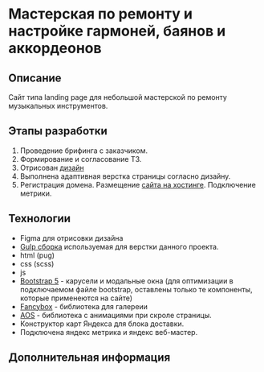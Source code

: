 # Мастерская по ремонту и настройке гармоней, баянов и аккордеонов

## Описание
Сайт типа landing page для небольшой мастерской по ремонту музыкальных инструментов.

## Этапы разработки
1. Проведение брифинга с заказчиком.
2. Формирование и согласование ТЗ.
3. Отрисован [дизайн](https://www.figma.com/file/O6nIk55hMi6qjeRNG5jb5Q/%D0%9C%D0%B0%D1%81%D1%82%D0%B5%D1%80%D1%81%D0%BA%D0%B0%D1%8F-2.0?node-id=0%3A1&t=kKn5ZNZbTwlMF1Uc-1 "ссылка на проект в Figma")
4. Выполнена адаптивная верстка страницы согласно дизайну.
5. Регистрация домена. Размещение [сайта на хостинге](http://ремонтбаянов.рф/). Подключение метрики.

## Технологии
* Figma для отрисовки дизайна
* [Gulp сборка](https://github.com/DmitriySavenok/gulp_template) используемая для верстки данного проекта.
* html (pug)
* css (scss)
* js
* [Bootstrap 5](https://getbootstrap.com/) - карусели и модальные окна (для оптимизации в подключаемом файле bootstrap, оставлены только те компоненты, которые применеются на сайте)
* [Fancybox](https://fancyapps.com/) - библиотека для галереии
* [AOS](https://michalsnik.github.io/aos/) - библиотека с анимациями при скроле страницы.
* Конструктор карт Яндекса для блока доставки.
* Подключена яндекс метрика и яндекс веб-мастер.

## Дополнительная информация
